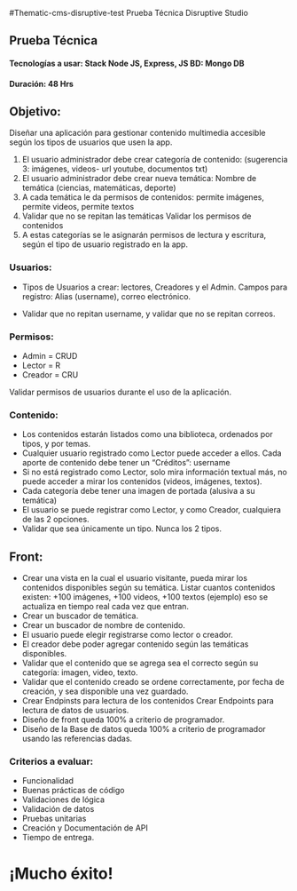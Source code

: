 #Thematic-cms-disruptive-test
Prueba Técnica Disruptive Studio

## Prueba Técnica
#### Tecnologías a usar: Stack Node JS, Express, JS BD: Mongo DB
#### Duración: 48 Hrs

## Objetivo:

Diseñar una aplicación para gestionar contenido multimedia accesible según los tipos de usuarios que
usen la app.

1. El usuario administrador debe crear categoría de contenido: (sugerencia 3: imágenes, videos- url
youtube, documentos txt)
2. El usuario administrador debe crear nueva temática: Nombre de temática (ciencias, matemáticas, deporte)
3. A cada temática le da permisos de contenidos: permite imágenes, permite videos, permite textos
4. Validar que no se repitan las temáticas Validar los permisos de contenidos
5. A estas categorías se le asignarán permisos de lectura y escritura, según el tipo de usuario
registrado en la app.

### Usuarios:

- Tipos de Usuarios a crear: lectores, Creadores y el Admin. Campos para registro:
Alias (username), correo electrónico.

- Validar que no repitan username, y validar que no se repitan correos.

### Permisos:
- Admin = CRUD
- Lector = R
- Creador = CRU

Validar permisos de usuarios durante el uso de la aplicación.

### Contenido:

- Los contenidos estarán listados como una biblioteca, ordenados por tipos, y por temas.
- Cualquier usuario registrado como Lector puede acceder a ellos. Cada aporte de contenido debe
tener un “Créditos”: username
- Si no está registrado como Lector, solo mira información textual más, no puede acceder a mirar
los contenidos (videos, imágenes, textos).
- Cada categoría debe tener una imagen de portada (alusiva a su temática)
- El usuario se puede registrar como Lector, y como Creador, cualquiera de las 2 opciones.
- Validar que sea únicamente un tipo. Nunca los 2 tipos.

## Front:
- Crear una vista en la cual el usuario visitante, pueda mirar los contenidos disponibles según su
temática. Listar cuantos contenidos existen: +100 imágenes, +100 videos, +100 textos (ejemplo)
eso se actualiza en tiempo real cada vez que entran.
- Crear un buscador de temática.
- Crear un buscador de nombre de contenido.
- El usuario puede elegir registrarse como lector o creador.
- El creador debe poder agregar contenido según las temáticas disponibles.
- Validar que el contenido que se agrega sea el correcto según su categoría: imagen, video, texto.
- Validar que el contenido creado se ordene correctamente, por fecha de creación, y sea disponible una vez guardado.
- Crear Endpinsts para lectura de los contenidos Crear Endpoints para lectura de datos de usuarios.
- Diseño de front queda 100% a criterio de programador.
- Diseño de la Base de datos queda 100% a criterio de programador usando las referencias dadas.

### Criterios a evaluar:

- Funcionalidad
- Buenas prácticas de código
- Validaciones de lógica
- Validación de datos
- Pruebas unitarias
- Creación y Documentación de API
- Tiempo de entrega.

# ¡Mucho éxito!
